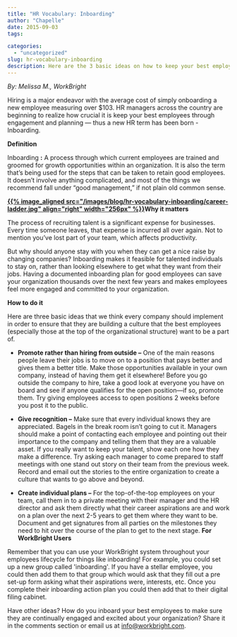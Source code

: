 ```yaml
---
title: "HR Vocabulary: Inboarding"
author: "Chapelle"
date: 2015-09-03
tags:

categories:
  - "uncategorized"
slug: hr-vocabulary-inboarding
description: Here are the 3 basic ideas on how to keep your best employees thru engagement and planning, and improve your company's Inboarding process.
---
```

_By: Melissa M., WorkBright_  
  
Hiring is a major endeavor with the average cost of simply onboarding a new employee measuring over $103. HR managers across the country are beginning to realize how crucial it is keep your best employees through engagement and planning — thus a new HR term has been born - Inboarding.  
  
**Definition**  
  
Inboarding **:** A process through which current employees are trained and groomed for growth opportunities within an organization. It is also the term that’s being used for the steps that can be taken to retain good employees. It doesn’t involve anything complicated, and most of the things we recommend fall under “good management,” if not plain old common sense.  
  
**[{{% image_aligned src="/images/blog/hr-vocabulary-inboarding/career-ladder.jpg" align="right" width="256px" %}}](/images/blog/hr-vocabulary-inboarding/career-ladder.jpg)Why it matters**  
  
The process of recruiting talent is a significant expense for businesses. Every time someone leaves, that expense is incurred all over again. Not to mention you’ve lost part of your team, which affects productivity.  
  
But why should anyone stay with you when they can get a nice raise by changing companies? Inboarding makes it feasible for talented individuals to stay on, rather than looking elsewhere to get what they want from their jobs. Having a documented inboarding plan for good employees can save your organization thousands over the next few years and makes employees feel more engaged and committed to your organization.  
  
**How to do it**  
  
Here are three basic ideas that we think every company should implement in order to ensure that they are building a culture that the best employees (especially those at the top of the organizational structure) want to be a part of.
- **Promote rather than hiring from outside –** One of the main reasons people leave their jobs is to move on to a position that pays better and gives them a better title. Make those opportunities available in your own company, instead of having them get it elsewhere! Before you go outside the company to hire, take a good look at everyone you have on board and see if anyone qualifies for the open position—if so, promote them. Try giving employees access to open positions 2 weeks before you post it to the public.

- **Give recognition –** Make sure that every individual knows they are appreciated. Bagels in the break room isn’t going to cut it. Managers should make a point of contacting each employee and pointing out their importance to the company and telling them that they are a valuable asset. If you really want to keep your talent, show each one how they make a difference. Try asking each manager to come prepared to staff meetings with one stand out story on their team from the previous week. Record and email out the stories to the entire organization to create a culture that wants to go above and beyond.

- **Create individual plans –** For the top-of-the-top employees on your team, call them in to a private meeting with their manager and the HR director and ask them directly what their career aspirations are and work on a plan over the next 2-5 years to get them where they want to be. Document and get signatures from all parties on the milestones they need to hit over the course of the plan to get to the next stage.
**For WorkBright Users**  
  
Remember that you can use your WorkBright system throughout your employees lifecycle for things like inboarding! For example, you could set up a new group called 'inboarding'. If you have a stellar employee, you could then add them to that group which would ask that they fill out a pre set-up form asking what their aspirations were, interests, etc. Once you complete their inboarding action plan you could then add that to their digital filing cabinet.  
  
Have other ideas? How do you inboard your best employees to make sure they are continually engaged and excited about your organization? Share it in the comments section or email us at [info@workbright.com](mailto:info@workbright.com).  
  


  
  


  
  


  
  



